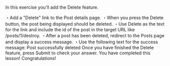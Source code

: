 In this exercise you'll add the Delete feature.
  
・Add a "Delete" link to the Post details page.
・When you press the Delete button, the post being displayed should be deleted.
・Use 
Delete
 as the text for the link and include the id of the post in the target URL like /posts/1/destroy. 
・After a post has been deleted, redirect to the Posts page and display a success message.
・Use the following text for the success message: 
Post successfully deleted
Once you have finished the Delete feature, press Submit to check your answer.
You have completed this lesson! Congratulations!

